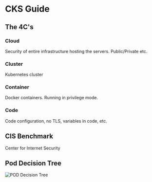 # CKS Guide

## The 4C's

### Cloud

Security of entire infrastructure hosting the servers. Public/Private etc.

### Cluster

Kubernetes cluster

### Container

Docker containers. Running in privilege mode.

### Code

Code configuration, no TLS, variables in code, etc.

## CIS Benchmark

Center for Internet Security

## Pod Decision Tree

![POD Decision Tree](http://www.plantuml.com/plantuml/proxy?cache=yes&src=https://raw.githubusercontent.com/Piotr1215/dca-prep-kit/master/diagrams/cks-pod-escalation.puml&fmt=svg)
